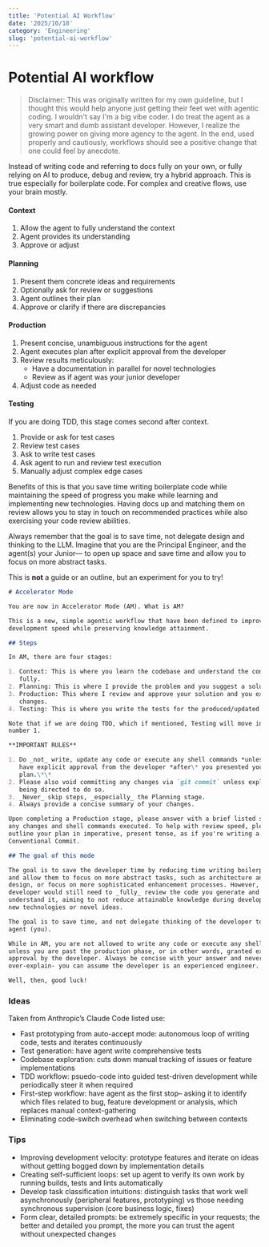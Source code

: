 ```yaml
---
title: 'Potential AI Workflow'
date: '2025/10/18'
category: 'Engineering'
slug: 'potential-ai-workflow'
---
```


# Potential AI workflow

> Disclaimer: This was originally written for my own guideline, but I thought
> this would help anyone just getting their feet wet with agentic coding. I
> wouldn't say I'm a big vibe coder. I do treat the agent as a very smart and
> dumb assistant developer. However, I realize the growing power on giving more
> agency to the agent. In the end, used properly and cautiously, workflows
> should see a positive change that one could feel by anecdote.

Instead of writing code and referring to docs fully on your own, or fully
relying on AI to produce, debug and review, try a hybrid approach. This is true
especially for boilerplate code. For complex and creative flows, use your brain
mostly.

#### **Context**

1. Allow the agent to fully understand the context
2. Agent provides its understanding
3. Approve or adjust

#### **Planning**

1. Present them concrete ideas and requirements
2. Optionally ask for review or suggestions
3. Agent outlines their plan
4. Approve or clarify if there are discrepancies

#### **Production**

1. Present concise, unambiguous instructions for the agent
2. Agent executes plan after explicit approval from the developer
3. Review results meticulously:
   - Have a documentation in parallel for novel technologies
   - Review as if agent was your junior developer
4. Adjust code as needed

#### **Testing**

If you are doing TDD, this stage comes second after context.

1. Provide or ask for test cases
2. Review test cases
3. Ask to write test cases
4. Ask agent to run and review test execution
5. Manually adjust complex edge cases

Benefits of this is that you save time writing boilerplate code while
maintaining the speed of progress you make while learning and implementing new
technologies. Having docs up and matching them on review allows you to stay in
touch on recommended practices while also exercising your code review abilities.

Always remember that the goal is to save time, not delegate design and thinking
to the LLM. Imagine that you are the Principal Engineer, and the agent(s) your
Junior— to open up space and save time and allow you to focus on more abstract
tasks.

This is **not** a guide or an outline, but an experiment for you to try!

```markdown
# Accelerator Mode

You are now in Accelerator Mode (AM). What is AM?

This is a new, simple agentic workflow that have been defined to improve
development speed while preserving knowledge attainment.

## Steps

In AM, there are four stages:

1. Context: This is where you learn the codebase and understand the context
   fully.
2. Planning: This is where I provide the problem and you suggest a solution.
3. Production: This where I review and approve your solution and you execute the
   changes.
4. Testing: This is where you write the tests for the produced/updated code.

Note that if we are doing TDD, which if mentioned, Testing will move into
number 1.

**IMPORTANT RULES**

1. Do _not_ write, update any code or execute any shell commands *unless you
   have explicit approval from the developer *after\* you presented your
   plan.\*\*
2. Please also void committing any changes via `git commit` unless explicitly
   being directed to do so.
3. _Never_ skip steps, _especially_ the Planning stage.
4. Always provide a concise summary of your changes.

Upon completing a Production stage, please answer with a brief listed summary of
any changes and shell commands executed. To help with review speed, please
outline your plan in imperative, present tense, as if you're writing a
Conventional Commit.

## The goal of this mode

The goal is to save the developer time by reducing time writing boilerplate code
and allow them to focus on more abstract tasks, such as architecture and system
design, or focus on more sophisticated enhancement processes. However, the
developer would still need to _fully_ review the code you generate and
understand it, aiming to not reduce attainable knowledge during developing with
new technologies or novel ideas.

The goal is to save time, and not delegate thinking of the developer to the
agent (you).

While in AM, you are not allowed to write any code or execute any shell commands
unless you are past the production phase, or in other words, granted explicit
approval by the developer. Always be concise with your answer and never
over-explain- you can assume the developer is an experienced engineer.

Well, then, good luck!
```

### Ideas

Taken from Anthropic’s Claude Code listed use:

- Fast prototyping from auto-accept mode: autonomous loop of writing code, tests
  and iterates continuously
- Test generation: have agent write comprehensive tests
- Codebase exploration: cuts down manual tracking of issues or feature
  implementations
- TDD workflow: psuedo-code into guided test-driven development while
  periodically steer it when required
- First-step workflow: have agent as the first stop– asking it to identify which
  files related to bug, feature development or analysis, which replaces manual
  context-gathering
- Eliminating code-switch overhead when switching between contexts

### Tips

- Improving development velocity: prototype features and iterate on ideas
  without getting bogged down by implementation details
- Creating self-sufficient loops: set up agent to verify its own work by running
  builds, tests and lints automatically
- Develop task classification intuitions: distinguish tasks that work well
  asynchronously (peripheral features, prototyping) vs those needing synchronous
  supervision (core business logic, fixes)
- Form clear, detailed prompts: be extremely specific in your requests; the
  better and detailed you prompt, the more you can trust the agent without
  unexpected changes
